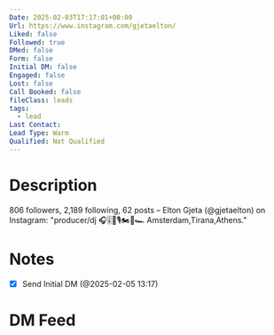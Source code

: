 ```yaml
---
Date: 2025-02-03T17:17:01+00:00
Url: https://www.instagram.com/gjetaelton/
Liked: false
Followed: true
DMed: false
Form: false
Initial DM: false
Engaged: false
Lost: false
Call Booked: false
fileClass: leads
tags:
  - lead
Last Contact: 
Lead Type: Warm
Qualified: Not Qualified
---
```

# Description
806 followers, 2,189 following, 62 posts – Elton Gjeta (@gjetaelton) on Instagram: "producer/dj
🎧🎚️🎹🎙️🏍️🎵🏎️
Amsterdam,Tirana,Athens."
# Notes

- [x] Send Initial DM (@2025-02-05 13:17)
# DM Feed
